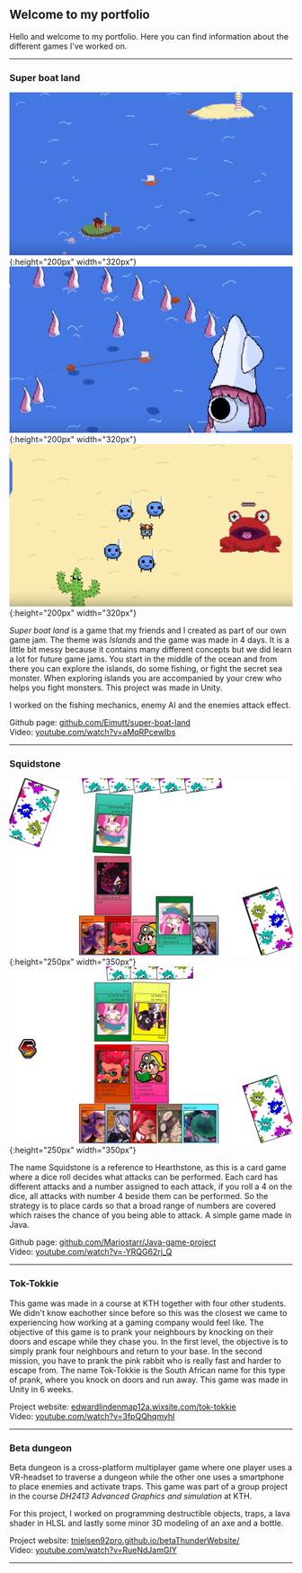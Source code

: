 ## Welcome to my portfolio

Hello and welcome to my portfolio. Here you can find information about the different games I've worked on.

***

### Super boat land

![b1](images/boat1.png){:height="200px" width="320px"} ![b2](images/boat3.png){:height="200px" width="320px"} ![b3](images/boat2.png){:height="200px" width="320px"}

*Super boat land* is a game that my friends and I created as part of our own game jam. The theme was *Islands* and the game was made in 4 days. It is a little bit messy because it contains many different concepts but we did learn a lot for future game jams. You start in the middle of the ocean and from there you can explore the islands, do some fishing, or fight the secret sea monster. When exploring islands you are accompanied by your crew who helps you fight monsters. 
This project was made in Unity.

I worked on the fishing mechanics, enemy AI and the enemies attack effect.

Github page: [github.com/Eimutt/super-boat-land](https://github.com/Eimutt/super-boat-land)<br>
Video: [youtube.com/watch?v=aMqRPcewIbs](https://www.youtube.com/watch?v=aMqRPcewIbs)<br>

***

### Squidstone

![c1](images/card1.png){:height="250px" width="350px"} ![c2](images/card2.png){:height="250px" width="350px"}

The name Squidstone is a reference to Hearthstone, as this is a card game where a dice roll decides what attacks can be performed. Each card has different attacks and a number assigned to each attack, if you roll a 4 on the dice, all attacks with number 4 beside them can be performed. So the strategy is to place cards so that a broad range of numbers are covered which raises the chance of you being able to attack. A simple game made in Java.

Github page: [github.com/Mariostarr/Java-game-project](https://github.com/Mariostarr/Java-game-project)<br>
Video: [youtube.com/watch?v=-YRQG62rj_Q](https://www.youtube.com/watch?v=-YRQG62rj_Q)

***

### Tok-Tokkie
This game was made in a course at KTH together with four other students. We didn't know eachother since before so this was the closest we came to experiencing how working at a gaming company would feel like.
The objective of this game is to prank your neighbours by knocking on their doors and escape while they chase you. In the first level, the objective is to simply prank four neighbours and return to your base. In the second mission, you have to prank the pink rabbit who is really fast and harder to escape from.
The name Tok-Tokkie is the South African name for this type of prank, where you knock on doors and run away.
This game was made in Unity in 6 weeks.

Project website: [edwardlindenmap12a.wixsite.com/tok-tokkie](https://edwardlindenmap12a.wixsite.com/tok-tokkie) <br>
Video: [youtube.com/watch?v=3fpQQhqmyhI](https://www.youtube.com/watch?v=3fpQQhqmyhI)

***

### Beta dungeon
Beta dungeon is a cross-platform multiplayer game where one player uses a VR-headset to traverse a dungeon while the other one uses a smartphone to place enemies and activate traps. This game was part of a group project in the course *DH2413 Advanced Graphics and simulation* at KTH.

For this project, I worked on programming destructible objects, traps, a lava shader in HLSL and lastly some minor 3D modeling of an axe and a bottle.

Project website: [tnielsen92pro.github.io/betaThunderWebsite/](https://tnielsen92pro.github.io/betaThunderWebsite/) <br>
Video: [youtube.com/watch?v=RueNdJamGIY](https://www.youtube.com/watch?v=RueNdJamGIY&feature=emb_title)

***
